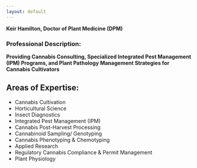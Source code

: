 ```yaml
---
layout: default
---
```


**Keir Hamilton, Doctor of Plant Medicine (DPM)**


### Professional Description: 
**Providing Cannabis Consulting, Specialized Integrated Pest Management (IPM) Programs, and Plant Pathology Management Strategies for Cannabis Cultivators**

## Areas of Expertise:

* Cannabis Cultivation
* Horticultural Science
* Insect Diagnostics
* Integrated Pest Management (IPM)
* Cannabis Post-Harvest Processing
* Cannabinoid Sampling/ Genotyping
* Cannabis Phenotyping & Chemotyping
* Applied Research
* Regulatory Cannabis Compliance & Permit Management 
* Plant Physiology
